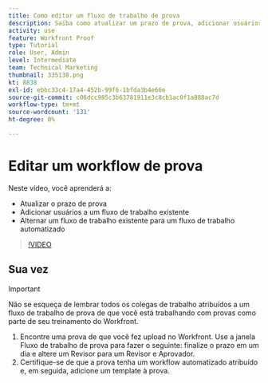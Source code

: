```yaml
---
title: Como editar um fluxo de trabalho de prova
description: Saiba como atualizar um prazo de prova, adicionar usuários a um fluxo de trabalho existente e alternar um fluxo de trabalho existente para um fluxo de trabalho automatizado no [!DNL  Workfront].
activity: use
feature: Workfront Proof
type: Tutorial
role: User, Admin
level: Intermediate
team: Technical Marketing
thumbnail: 335138.png
kt: 8838
exl-id: ebbc33c4-17a4-452b-99f6-1bfda3b4e66e
source-git-commit: c06dcc985c3b63781911e3c8cb1ac0f1a888ac7d
workflow-type: tm+mt
source-wordcount: '131'
ht-degree: 0%

---
```


# Editar um workflow de prova

Neste vídeo, você aprenderá a:

* Atualizar o prazo de prova
* Adicionar usuários a um fluxo de trabalho existente
* Alternar um fluxo de trabalho existente para um fluxo de trabalho automatizado

>[!VIDEO](https://video.tv.adobe.com/v/335138/?quality=12)

## Sua vez

>[!IMPORTANT]
>
>Não se esqueça de lembrar todos os colegas de trabalho atribuídos a um fluxo de trabalho de prova de que você está trabalhando com provas como parte de seu treinamento do Workfront.

1. Encontre uma prova de que você fez upload no Workfront. Use a janela Fluxo de trabalho de prova para fazer o seguinte: finalize o prazo em um dia e altere um Revisor para um Revisor e Aprovador.
1. Certifique-se de que a prova tenha um workflow automatizado atribuído e, em seguida, adicione um template à prova.



<!--
## Learn more
* Add stages and users to an automated workflow on a proof
* Convert a basic workflow to an automated workflow on a proof
* Create or edit an automated workflow for an existing proof
* Edit proof stages and reviewers
-->
